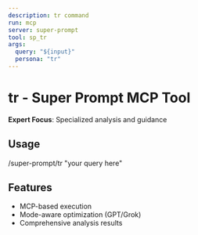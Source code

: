 ```yaml
---
description: tr command
run: mcp
server: super-prompt
tool: sp_tr
args:
  query: "${input}"
  persona: "tr"
---
```


# **tr - Super Prompt MCP Tool**

**Expert Focus**: Specialized analysis and guidance

## Usage
/super-prompt/tr "your query here"

## Features
- MCP-based execution
- Mode-aware optimization (GPT/Grok)
- Comprehensive analysis results
